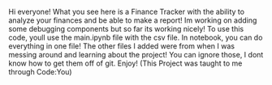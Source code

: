 Hi everyone!
What you see here is a Finance Tracker with the ability to analyze your finances and be able to make a report! Im working on adding some debugging components but so far its working nicely! To use this code,
youll use the main.ipynb file with the csv file. In notebook, you can do everything in one file! 
The other files I added were from when I was messing around and learning about the project! You can ignore those, I dont know how to get them off of git. 
Enjoy!
(This Project was taught to me through Code:You)
